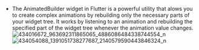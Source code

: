 - The AnimatedBuilder widget in Flutter is a powerful utility that alows you to create complex animations by rebuilding only the necessary parts of your widget tree. It works by listening to an animation and rebuilding the specified part of the widget tree whenever the animation value changes.
![434016672_963692311865065_4886086484338744554_n](https://github.com/samro123/animationsFlutter/assets/103051880/0e17979f-8b91-4d6b-97b9-9a9d93281083)
![434054088_1391051738277687_2140579590443846324_n](https://github.com/samro123/animationsFlutter/assets/103051880/a1a44b54-52b1-4b87-b7da-82f7723dfcfd)

